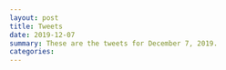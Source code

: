 ```yaml
---
layout: post
title: Tweets
date: 2019-12-07
summary: These are the tweets for December 7, 2019.
categories:
---
```


